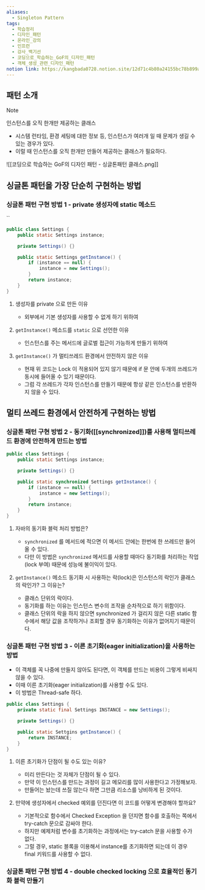 ```yaml
---
aliases:
  - Singleton Pattern
tags:
  - 학습정리
  - 디자인_패턴
  - 온라인_강의
  - 인프런
  - 강사_백기선
  - 코딩으로_학습하는_GoF의_디자인_패턴
  - 객체_생성_관련_디자인_패턴
notion link: https://kangbada0728.notion.site/12d71c4b80a24155bc78b899a39afba6?pvs=4
---
```

## 패턴 소개

>[!note]
>인스턴스를 오직 한개만 제공하는 클래스

- 시스템 런타임, 환경 세팅에 대한 정보 등, 인스턴스가 여러개 일 때 문제가 생길 수 있는 경우가 있다.
- 이럴 때 인스턴스를 오직 한개만 만들어 제공하는 클래스가 필요하다.

![[코딩으로 학습하는 GoF의 디자인 패턴 - 싱글톤패턴 클래스.png]]
## 싱글톤 패턴을 가장 단순히 구현하는 방법

### 싱글톤 패턴 구현 방법 1 - private 생성자에 static 메소드
``
```java
public class Settings {
	public static Settings instance;

	private Settings() {}

	public static Settings getInstance() {
		if (instance == null) {
			instance = new Settings();
		}
		return instance;
	}
}
```

1. 생성자를 private 으로 만든 이유
	- 외부에서 기본 생성자를 사용할 수 없게 하기 위하여

2. `getInstance()` 메소드를 `static` 으로 선언한 이유
	- 인스턴스를 주는 메서드에 글로벌 접근이 가능하게 만들기 위하여

3. `getInstance()` 가 멀티쓰레드 환경에서 안전하지 않은 이유
	- 현재 위 코드는 Lock 이 적용되어 있지 않기 때문에 if 문 안에 두개의 쓰레드가 동시에 들어올 수 있기 때문이다.
	- 그럼 각 쓰레드가 각자 인스턴스를 만들기 때문에 항상 같은 인스턴스를 반환하지 않을 수 있다.

## 멀티 쓰레드 환경에서 안전하게 구현하는 방법
### 싱글톤 패턴 구현 방법 2 - 동기화([[synchronized]])를 사용해 멀티쓰레드 환경에 안전하게 만드는 방법

```java
public class Settings {
	public static Settings instance;

	private Settings() {}

	public static synchronized Settings getInstance() {
		if (instance == null) {
			instance = new Settings();
		}
		return instance;
	}
}
```

1. 자바의 동기화 블럭 처리 방법은?
	- `synchronized` 를 메서드에 적으면 이 메서드 안에는 한번에 한 쓰레드만 들어올 수 있다.
	- 다만 이 방법은 `synchronized` 메서드를 사용할 때마다 동기화를 처리하는 작업(lock 부여) 때문에 성능에 불이익이 있다.

2. `getInstance()` 메소드 동기화 시 사용하는 락(lock)은 인스턴스의 락인가 클래스의 락인가? 그 이유는?
	- 클래스 단위의 락이다.
	- 동기화를 하는 이유는 인스턴스 변수의 조작을 순차적으로 하기 위함이다.
	- 클래스 단위의 락을 하지 않으면 synchronized 가 걸리지 않은 다른 static 함수에서 해당 값을 조작하거나 조회할 경우 동기화하는 이유가 없어지기 때문이다.
### 싱글톤 패턴 구현 방법 3 - 이른 초기화(eager initialization)을 사용하는 방법

- 이 객체를 꼭 나중에 만들지 않아도 된다면, 이 객체를 만드는 비용이 그렇게 비싸지 않을 수 있다.
- 이때 이른 초기화(eager initialization)를 사용할 수도 있다.
- 이 방법은 Thread-safe 하다.

```java
public class Settings {
	private static final Settings INSTANCE = new Settings();

	private Settings() {}

	public static Settgins getInstance() {
		return INSTANCE;
	}
}
```

1. 이른 초기화가 단점이 될 수도 있는 이유?
	- 미리 만든다는 것 자체가 단점이 될 수 있다.
	- 만약 이 인스턴스를 만드는 과정이 길고 메모리를 많이 사용한다고 가정해보자.
	- 만들어는 놨는데 쓰질 않는다 하면 그만큼 리소스를 낭비하게 된 것이다.

2. 만약에 생성자에서 checked 예외를 던진다면 이 코드를 어떻게 변경해야 할까요?
	- 기본적으로 함수에서 Checked Exception 을 던지면 함수를 호출하는 쪽에서 try-catch 문으로 감싸야 한다.
	- 하지만 예제처럼 변수를 초기화하는 과정에서는 try-catch 문을 사용할 수가 없다.
	- 그럴 경우, static 블록을 이용해서 instance를 초기화하면 되는데 이 경우 final 키워드를 사용할 수 없다.

### 싱글톤 패턴 구현 방법 4 - double checked locking 으로 효율적인 동기화 블럭 만들기

